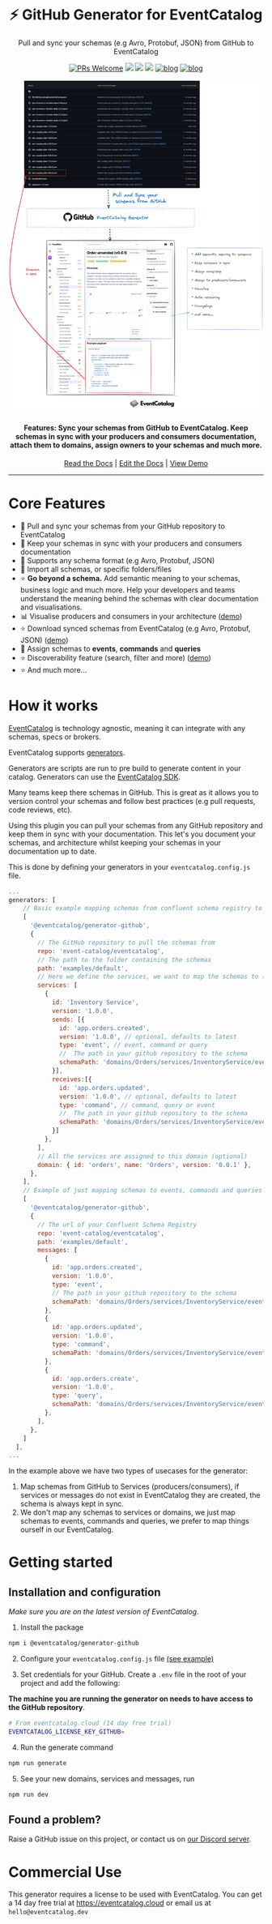 <div align="center">

<h1>⚡️ GitHub Generator for EventCatalog</h1>
<p>Pull and sync your schemas (e.g Avro, Protobuf, JSON) from GitHub to EventCatalog</p>

[![PRs Welcome][prs-badge]][prs]
<img src="https://img.shields.io/github/actions/workflow/status/event-catalog/generator-asyncapi/verify-build.yml"/>
[![](https://dcbadge.limes.pink/api/server/https://discord.gg/3rjaZMmrAm?style=flat)](https://discord.gg/3rjaZMmrAm) [<img src="https://img.shields.io/badge/LinkedIn-0077B5?style=for-the-badge&logo=linkedin&logoColor=white" height="20px" />](https://www.linkedin.com/in/david-boyne/) [![blog](https://img.shields.io/badge/blog-EDA--Visuals-brightgreen)](https://eda-visuals.boyney.io/?utm_source=event-catalog-gihub) [![blog](https://img.shields.io/badge/license-Dual--License-brightgreen)](https://github.com/event-catalog/generator-asyncapi/blob/main/LICENSE.md)

<img alt="header" src="https://github.com/event-catalog/generators/blob/main/images/github-generator.png?raw=true" />

<h4>Features: Sync your schemas from GitHub to EventCatalog. Keep schemas in sync with your producers and consumers documentation, attach them to domains, assign owners to your schemas and much more. </h4>

[Read the Docs](https://eventcatalog.dev/) | [Edit the Docs](https://github.com/event-catalog/docs) | [View Demo](https://demo.eventcatalog.dev/docs)

</div>

<hr/>

# Core Features

- 📃 Pull and sync your schemas from your GitHub repository to EventCatalog
- 📃 Keep your schemas in sync with your producers and consumers documentation
- 📃 Supports any schema format (e.g Avro, Protobuf, JSON)
- 📃 Import all schemas, or specific folders/files
- ⭐ **Go beyond a schema.** Add semantic meaning to your schemas, business logic and much more. Help your developers and teams understand the meaning behind the schemas with clear documentation and visualisations.
- 📊 Visualise producers and consumers in your architecture ([demo](https://demo.eventcatalog.dev/visualiser))
- ⭐ Download synced schemas from EventCatalog (e.g Avro, Protobuf, JSON) ([demo](https://demo.eventcatalog.dev/docs/events/InventoryAdjusted/0.0.4))
- 📃 Assign schemas to **events**, **commands** and **queries**
- ⭐ Discoverability feature (search, filter and more) ([demo](https://demo.eventcatalog.dev/discover/events))
- ⭐ And much more...

# How it works

[EventCatalog](https://www.eventcatalog.dev/) is technology agnostic, meaning it can integrate with any schemas, specs or brokers.

EventCatalog supports [generators](https://www.eventcatalog.dev/docs/development/plugins/generators).

Generators are scripts are run to pre build to generate content in your catalog. Generators can use the [EventCatalog SDK](https://www.eventcatalog.dev/docs/sdk).

Many teams keep there schemas in GitHub. This is great as it allows you to version control your schemas and follow best practices (e.g pull requests, code reviews, etc).

Using this plugin you can pull your schemas from any GitHub repository and keep them in sync with your documentation. This let's you document your schemas, and architecture whilst keeping your schemas in your documentation up to date.

This is done by defining your generators in your `eventcatalog.config.js` file.

```js
...
generators: [
    // Basic example mapping schemas from confluent schema registry to services without any topics
    [
      '@eventcatalog/generator-github',
      {
        // The GitHub repository to pull the schemas from
        repo: 'event-catalog/eventcatalog',
        // The path to the folder containing the schemas
        path: 'examples/default',
        // Here we define the services, we want to map the schemas to (producers/consumer relationships)
        services: [
          {
            id: 'Inventory Service',
            version: '1.0.0',
            sends: [{
              id: 'app.orders.created',
              version: '1.0.0', // optional, defaults to latest
              type: 'event', // event, command or query
              //  The path in your github repository to the schema
              schemaPath: 'domains/Orders/services/InventoryService/events/InventoryAdjusted/schema.avro',
            }],
            receives:[{
              id: 'app.orders.updated',
              version: '1.0.0', // optional, defaults to latest
              type: 'command', // command, query or event
              //  The path in your github repository to the schema
              schemaPath: 'domains/Orders/services/InventoryService/events/InventoryAdjusted/schema.avro',
            }]
          },
        ],
        // All the services are assigned to this domain (optional)
        domain: { id: 'orders', name: 'Orders', version: '0.0.1' },
      },
    ],
    // Example of just mapping schemas to events, commands and queries (without services or domains)
    [
      '@eventcatalog/generator-github',
      {
        // The url of your Confluent Schema Registry
        repo: 'event-catalog/eventcatalog',
        path: 'examples/default',
        messages: [
          {
            id: 'app.orders.created',
            version: '1.0.0',
            type: 'event',
            // The path in your github repository to the schema
            schemaPath: 'domains/Orders/services/InventoryService/events/InventoryAdjusted/schema.avro',
          },
          {
            id: 'app.orders.updated',
            version: '1.0.0',
            type: 'command',
            schemaPath: 'domains/Orders/services/InventoryService/events/InventoryAdjusted/schema.avro',
          },
          {
            id: 'app.orders.create',
            version: '1.0.0',
            type: 'query',
            schemaPath: 'domains/Orders/services/InventoryService/events/InventoryAdjusted/schema.avro',
          },
        ],
      },
    ]
  ],
...

```

In the example above we have two types of usecases for the generator:

1. Map schemas from GitHub to Services (producers/consumers), if services or messages do not exist in EventCatalog they are created, the schema is always kept in sync.
1. We don't map any schemas to services or domains, we just map schemas to events, commands and queries, we prefer to map things ourself in our EventCatalog.

# Getting started

## Installation and configuration

_Make sure you are on the latest version of EventCatalog_.

1. Install the package

```sh
npm i @eventcatalog/generator-github
```

2. Configure your `eventcatalog.config.js` file [(see example)](https://github.com/event-catalog/generators/tree/main/examples/generator-github/blob/main/eventcatalog.config.js)

3. Set credentials for your GitHub. Create a `.env` file in the root of your project and add the following:

**The machine you are running the generator on needs to have access to the GitHub repository**.

```sh
# From eventcatalog.cloud (14 day free trial)
EVENTCATALOG_LICENSE_KEY_GITHUB=
```

4. Run the generate command

```sh
npm run generate
```

5. See your new domains, services and messages, run

```sh
npm run dev
```

## Found a problem?

Raise a GitHub issue on this project, or contact us on [our Discord server](https://discord.gg/3rjaZMmrAm).

[license-badge]: https://img.shields.io/github/license/event-catalog/eventcatalog.svg?color=yellow
[license]: https://github.com/event-catalog/eventcatalog/blob/main/LICENSE
[prs-badge]: https://img.shields.io/badge/PRs-welcome-brightgreen.svg?style=flat-square
[prs]: http://makeapullrequest.com
[github-watch-badge]: https://img.shields.io/github/watchers/event-catalog/eventcatalog.svg?style=social
[github-watch]: https://github.com/event-catalog/eventcatalog/watchers
[github-star-badge]: https://img.shields.io/github/stars/event-catalog/eventcatalog.svg?style=social
[github-star]: https://github.com/event-catalog/eventcatalog/stargazers

# Commercial Use

This generator requires a license to be used with EventCatalog. You can get a 14 day free trial at https://eventcatalog.cloud or email us at `hello@eventcatalog.dev`
